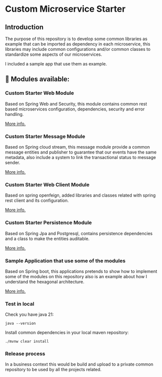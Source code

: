 # Custom Microservice Starter

## Introduction
The purpose of this repository is to develop some common libraries as example that can be imported as dependency in each microservice,
this libraries may include common configurations and/or common classes to standardize some aspects of our microservices.

I included a sample app that use them as example.

## :floppy_disk: Modules available:

### **Custom Starter Web Module**

Based on Spring Web and Security, this module contains common rest based microservices configuration, dependencies, security and error handling.

[More info.](spring-boot-custom-starter-web/README.md)

### **Custom Starter Message Module**

Based on Spring cloud stream, this message module provide a common message entities and publisher
to guarantee that our events have the same metadata, also include a system to link the transactional status to message sender.

[More info.](spring-boot-custom-starter-message/README.md)

### **Custom Starter Web Client Module**

Based on spring openfeign, added libraries and classes related with spring rest client and its configuration.

[More info.](spring-boot-custom-starter-web-client/README.md)

### **Custom Starter Persistence Module**

Based on Spring Jpa and Postgresql, contains persistence dependencies and a class to make the entities auditable.

[More info.](spring-boot-custom-starter-persistence/README.md)

### **Sample Application that use some of the modules**

Based on Spring boot, this applications pretends to show how to implement some of the modules on this
repository also is an example about how I understand the hexagonal architecture.

[More info.](spring-boot-custom-starter-sample-app/README.md)

### Test in local

Check you have java 21:
```shell
java --version
```

Install common dependencies in your local maven repository:
```shell
./mvnw clear install
```


### Release process

In a business context this would be build and upload to a private common repository to be used by all the projects related.
